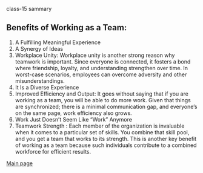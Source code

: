 class-15 sammary



## Benefits of Working as a Team:


 1.  A Fulfilling Meaningful Experience
 2. A Synergy of Ideas
 3. Workplace Unity:
 Workplace unity is another strong reason why teamwork is important. Since everyone is connected, it fosters a bond where friendship, loyalty, and understanding strengthen over time. In worst-case scenarios, employees can overcome adversity and other misunderstandings.
 4. It Is a Diverse Experience
 5. Improved Efficiency and Output:
  It goes without saying that if you are working as a team, you will be able to do more work. Given that things are synchronized; there is a minimal communication gap, and everyone’s on the same page, work efficiency also grows.
 6. Work Just Doesn’t Seem Like “Work” Anymore
 7. Teamwork Strength :
 Each member of the organization is invaluable when it comes to a particular set of skills. You combine that skill pool, and you get a team that works to its strength. This is another key benefit of working as a team because such individuals contribute to a combined workforce for efficient results.




[Main page](https://osamamousa204.github.io/reading-notes/)

